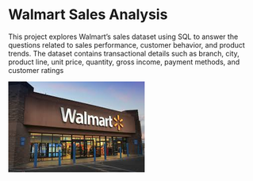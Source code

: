 # Walmart Sales Analysis
This project explores Walmart’s sales dataset using SQL to answer the questions related to sales performance, customer behavior, and product trends. The dataset contains transactional details such as branch, city, product line, unit price, quantity, gross income, payment methods, and customer ratings

![Walmart](https://github.com/Kvenkatasai-18/Walmart_Sales_Analysis--SQL/blob/1ff1e1de0f0aa584b1c56772cf58f4f1ba1ae810/walmart.jpeg)
